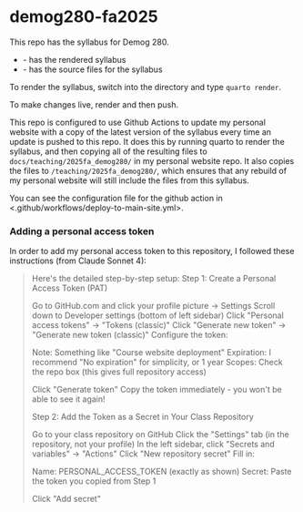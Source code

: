 # demog280-fa2025

This repo has the syllabus for Demog 280.
  
* </docs> - has the rendered syllabus
* </syllabus> - has the source files for the syllabus
  
To render the syllabus, switch into the </syllabus> directory and type `quarto render`.
  
To make changes live, render and then push.  
  
This repo is configured to use Github Actions to update my personal website with a copy of the latest version of the syllabus every time an update is pushed to this repo.  It does this by running quarto to render the syllabus, and then copying all of the resulting files to `docs/teaching/2025fa_demog280/` in my personal website repo. It also copies the files to `/teaching/2025fa_demog280/`, which ensures that any rebuild of my personal website will still include the files from this syllabus.

 You can see the configuration file for the github action in <.github/workflows/deploy-to-main-site.yml>. 

### Adding a personal access token

In order to add my personal access token to this repository, I followed these instructions (from Claude Sonnet 4):

> Here's the detailed step-by-step setup:
> Step 1: Create a Personal Access Token (PAT)
> 
> Go to GitHub.com and click your profile picture → Settings
> Scroll down to Developer settings (bottom of left sidebar)
> Click "Personal access tokens" → "Tokens (classic)"
> Click "Generate new token" → "Generate new token (classic)"
> Configure the token:
> 
> Note: Something like "Course website deployment"
> Expiration: I recommend "No expiration" for simplicity, or 1 year
> Scopes: Check the repo box (this gives full repository access)
> 
> Click "Generate token"
> Copy the token immediately - you won't be able to see it again!
> 
> Step 2: Add the Token as a Secret in Your Class Repository
> 
> Go to your class repository on GitHub
> Click the "Settings" tab (in the repository, not your profile)
> In the left sidebar, click "Secrets and variables" → "Actions"
> Click "New repository secret"
> Fill in:
> 
> Name: PERSONAL_ACCESS_TOKEN (exactly as shown)
> Secret: Paste the token you copied from Step 1
> 
> Click "Add secret"




